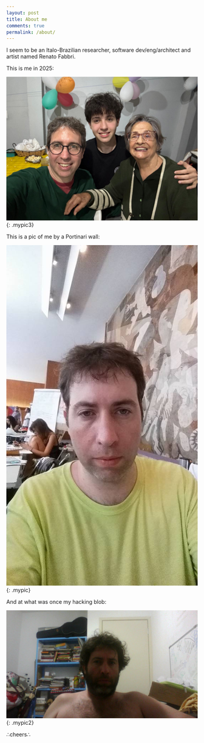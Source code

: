```yaml
---
layout: post
title: About me
comments: true
permalink: /about/
---
```


I seem to be an Italo-Brazilian researcher, software dev/eng/architect and artist named Renato Fabbri.

This is me in 2025:

![This is me in 2025](/assets/eu2025.jpeg){: .mypic3}

This is a pic of me by a Portinari wall:

![an alt text](/assets/eu.jpg){: .mypic}

And at what was once my hacking blob:

![an alt text](/assets/2017-09-11-230032.jpg){: .mypic2}

∴cheers∴
